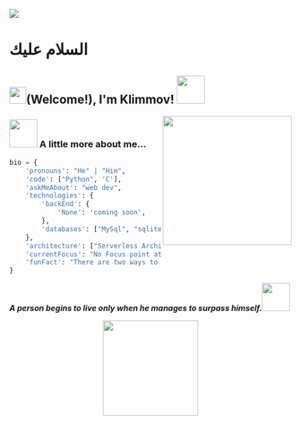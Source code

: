 <img src="https://4kwallpapers.com/images/wallpapers/eat-sleep-code-repeat-black-background-programmer-quotes-3840x2160-5947.png"></img>
<h1>السلام عليك </h1>
<h2><img src="https://san2.ru/smiles/biggrin.gif" width="30"/>(Welcome!), I'm Klimmov! <img src="https://www.gifki.org/data/media/851/flag-palestiny-animatsionnaya-kartinka-0003.gif" width="50"></h2>
<img align='right' src="https://media.giphy.com/media/M9gbBd9nbDrOTu1Mqx/giphy.gif" width="230">
</em></p>





### <img src="https://media.giphy.com/media/VgCDAzcKvsR6OM0uWg/giphy.gif" width="50"> A little more about me...  

```python
bio = {
    'pronouns': "He" | "Him",
    'code': ["Python", 'C'],
    'askMeAbout': "web dev",
    'technologies': {
        'backEnd': {
            'None': 'coming soon',
        },
        'databases': ["MySql", "sqlite"],
    },
    'architecture': ["Serverless Architecture", "Progressive web applications", "Single page applications"],
    'currentFocus': "No Focus point at this time",
    'funFact': "There are two ways to write error-free programs; only the third one works"
}
```

<em><b>A person begins to live only when he manages to surpass himself.</b></b><img src="https://san2.ru/smiles/steep.gif" width="50"></em>

<img src="https://ragglefragglereviews.files.wordpress.com/2021/07/tumblr_12c0be42399e77fbf3e903ce864e64c0_1addbc76_540.gif" width="170" style="display: block; margin: 0 auto;">


